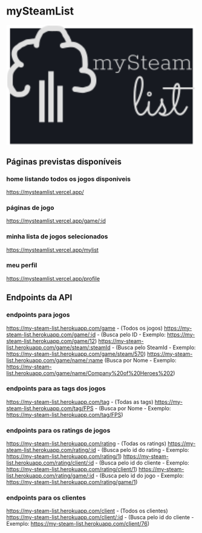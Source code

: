 # mySteamList

<img src="https://raw.githubusercontent.com/luckened/my-steam-app/3e60a1a704737aaf90404b60b2ad71533b07a48d/src/assets/logo.svg" alt="mySteamList" width="500px"/>


## Páginas previstas disponíveis

### home listando todos os jogos disponiveis

https://mysteamlist.vercel.app/

### páginas de jogo

https://mysteamlist.vercel.app/game/:id

### minha lista de jogos selecionados

https://mysteamlist.vercel.app/mylist

### meu perfil

https://mysteamlist.vercel.app/profile

## Endpoints da API

### endpoints para jogos
https://my-steam-list.herokuapp.com/game - (Todos os jogos)
https://my-steam-list.herokuapp.com/game/:id - (Busca pelo ID - Exemplo: https://my-steam-list.herokuapp.com/game/12)
https://my-steam-list.herokuapp.com/game/steam/:steamId - (Busca pelo SteamId - Exemplo: https://my-steam-list.herokuapp.com/game/steam/570)
https://my-steam-list.herokuapp.com/game/name/:name (Busca por Nome - Exemplo: https://my-steam-list.herokuapp.com/game/name/Company%20of%20Heroes%202)

### endpoints para as tags dos jogos
https://my-steam-list.herokuapp.com/tag - (Todas as tags)
https://my-steam-list.herokuapp.com/tag/FPS - (Busca por Nome - Exemplo: https://my-steam-list.herokuapp.com/tag/FPS)

### endpoints para os ratings de jogos
https://my-steam-list.herokuapp.com/rating - (Todas os ratings)
https://my-steam-list.herokuapp.com/rating/:id - (Busca pelo id do rating - Exemplo: https://my-steam-list.herokuapp.com/rating/1)
https://my-steam-list.herokuapp.com/rating/client/:id - (Busca pelo id do cliente - Exemplo: https://my-steam-list.herokuapp.com/rating/client/1)
https://my-steam-list.herokuapp.com/rating/game/:id - (Busca pelo id do jogo - Exemplo: https://my-steam-list.herokuapp.com/rating/game/1)

### endpoints para os clientes
https://my-steam-list.herokuapp.com/client - (Todos os clientes)
https://my-steam-list.herokuapp.com/client/:id - (Busca pelo id do cliente - Exemplo: https://my-steam-list.herokuapp.com/client/76)
